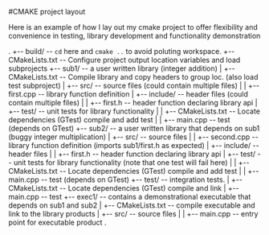 #CMAKE project layout

Here is an example of how I lay out my cmake project to offer flexibility and convenience in testing, library development and functionality demonstration

.
+-- build/ -- `cd` here and `cmake ..` to avoid poluting workspace.
+-- CMakeLists.txt -- Configure project output location variables and load subprojects
+-- sub1/ -- a user written library (integer addition)
|  +-- CMakeLists.txt -- Compile library and copy headers to group loc. (also load test subproject)
|  +-- src/ -- source files (could contain multiple files)
|  |  +-- first.cpp -- library function definition 
|  +-- include/ -- header files (could contain multiple files)
|  |  +-- first.h -- header function declaring library api
|  +-- test/ -- unit tests for library functionality
|  |  +-- CMakeLists.txt -- Locate dependencies (GTest) compile and add test
|  |  +-- main.cpp -- test (depends on GTest)
+-- sub2/ -- a user written library that depends on sub1 (buggy integer multiplication)
|  +-- src/ -- source files
|  |  +-- second.cpp -- library function definition (imports sub1/first.h as expected)
|  +-- include/ -- header files
|  |  +-- first.h -- header function declaring library api
|  +-- test/ -- unit tests for library functionality (note that one test will fail here)
|  |  +-- CMakeLists.txt -- Locate dependencies (GTest) compile and add test
|  |  +-- main.cpp -- test (depends on GTest)
+-- test/ -- integration tests.
|  +-- CMakeLists.txt -- Locate dependencies (GTest) compile and link
|  +-- main.cpp -- test
+-- exec1/ -- contains a demonstrational executable that depends on sub1 and sub2
|  +-- CMakeLists.txt -- compile executable and link to the library products
|  +-- src/ -- source files
|  |  +-- main.cpp -- entry point for executable product
.
